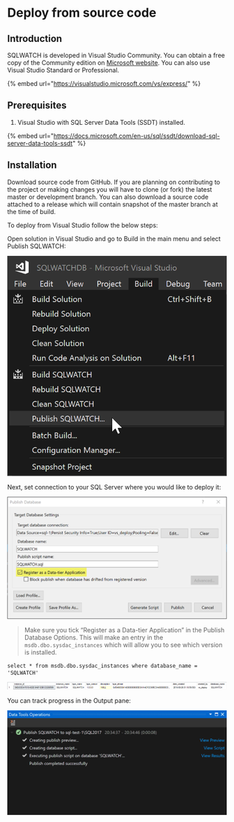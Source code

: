 # Deploy from source code

## Introduction

SQLWATCH is developed in Visual Studio Community. You can obtain a free copy of the Community edition on [Microsoft website](https://visualstudio.microsoft.com/vs/express/). You can also use Visual Studio Standard or Professional.

{% embed url="https://visualstudio.microsoft.com/vs/express/" %}

## Prerequisites

1. Visual Studio with SQL Server Data Tools \(SSDT\) installed. 

{% embed url="https://docs.microsoft.com/en-us/sql/ssdt/download-sql-server-data-tools-ssdt" %}

## Installation

Download source code from GitHub. If you are planning on contributing to the project or making changes you will have to clone \(or fork\) the latest master or development branch. You can also download a source code attached to a release which will contain snapshot of the master branch at the time of build.

To deploy from Visual Studio follow the below steps:

Open solution in Visual Studio and go to Build in the main menu and select Publish SQLWATCH:

![Visual Studio build project](../../.gitbook/assets/deploy_from_visual_studio_solution.png)

Next, set connection to your SQL Server where you would like to deploy it:

![Visual Studio deployment parameters](../../.gitbook/assets/deploy_datatier_application_and_register.png)

> Make sure you tick “Register as a Data-tier Application” in the Publish Database Options. This will make an entry in the `msdb.dbo.sysdac_instances` which will allow you to see which version is installed.

```text
select * from msdb.dbo.sysdac_instances where database_name = 'SQLWATCH'
```

![](../../.gitbook/assets/sysdacinstances.png)

You can track progress in the Output pane:

![Visual Studio deployment progress](../../.gitbook/assets/deploy_from_visual_studio_progress.png)

